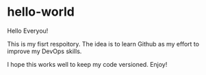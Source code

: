 # hello-world
Hello Everyou!

This is my fisrt respoitory.  The idea is to learn Github as my effort to improve my DevOps skills. 

I hope this works well to keep my code versioned.
Enjoy!
